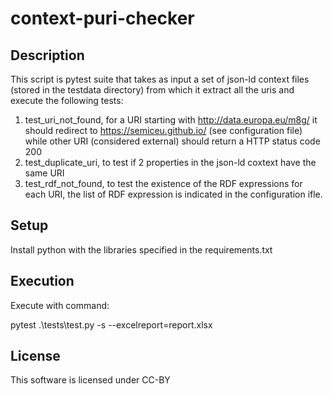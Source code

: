 # context-puri-checker

## Description

This script is pytest suite that takes as input a set of json-ld context files (stored in the testdata directory) from which it extract all the uris and execute the following tests:

1) test_uri_not_found, for a URI starting with http://data.europa.eu/m8g/ it should redirect to https://semiceu.github.io/ (see configuration file) while other URI (considered external) should return a HTTP status code 200
2) test_duplicate_uri, to test if 2 properties in the json-ld coxtext have the same URI
3) test_rdf_not_found, to test the existence of the RDF expressions for each URI, the list of RDF expression is indicated in the configuration ifle.   

## Setup

Install python with the libraries specified in the requirements.txt

## Execution

Execute with command:

pytest .\tests\test.py -s --excelreport=report.xlsx

## License

This software is licensed under CC-BY